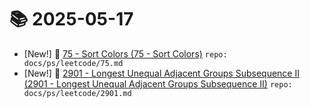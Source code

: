 # 📚 2025-05-17
- [New!] 📗 [75 - Sort Colors (75 - Sort Colors)](https://til.qriosity.dev/featured/ps/leetcode/75) `repo: docs/ps/leetcode/75.md`
- [New!] 📗 [2901 - Longest Unequal Adjacent Groups Subsequence II (2901 - Longest Unequal Adjacent Groups Subsequence II)](https://til.qriosity.dev/featured/ps/leetcode/2901) `repo: docs/ps/leetcode/2901.md`

